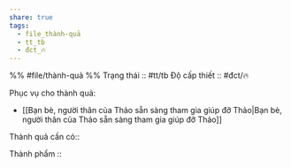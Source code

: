 ```yaml
---
share: true
tags:
  - file_thành-quả
  - tt_tb
  - đct_🔥
---
```


%%
#file/thành-quả
%%
Trạng thái :: #tt/tb
Độ cấp thiết :: #đct/🔥

Phục vụ cho thành quả:
- [[Bạn bè, người thân của Thảo sẵn sàng tham gia giúp đỡ Thảo|Bạn bè, người thân của Thảo sẵn sàng tham gia giúp đỡ Thảo]]

Thành quả cần có:: 

Thành phẩm ::